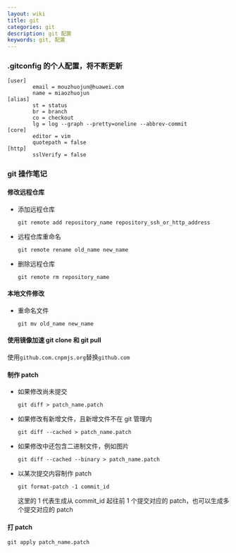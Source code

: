 ```yaml
---
layout: wiki
title: git
categories: git
description: git 配置
keywords: git, 配置
---
```


### .gitconfig 的个人配置，将不断更新

```shell
[user]
        email = mouzhuojun@huawei.com
        name = miaozhuojun
[alias]
        st = status
        br = branch
        co = checkout
        lg = log --graph --pretty=oneline --abbrev-commit
[core]
        editor = vim
        quotepath = false
[http]
        sslVerify = false
```

### git 操作笔记

#### 修改远程仓库

- 添加远程仓库

  `git remote add repository_name repository_ssh_or_http_address`

- 远程仓库重命名

  `git remote rename old_name new_name`

- 删除远程仓库

  `git remote rm repository_name`

#### 本地文件修改

- 重命名文件

  `git mv old_name new_name`

#### 使用镜像加速 git clone 和 git pull

使用`github.com.cnpmjs.org`替换`github.com`

#### 制作 patch

- 如果修改尚未提交

  ```shell
  git diff > patch_name.patch
  ```

- 如果修改有新增文件，且新增文件不在 git 管理内

  ```shell
  git diff --cached > patch_name.patch
  ```

- 如果修改中还包含二进制文件，例如图片

  ```shell
  git diff --cached --binary > patch_name.patch
  ```

- 以某次提交内容制作 patch

  ```shell
  git format-patch -1 commit_id
  ```

  这里的 1 代表生成从 commit_id 起往前 1 个提交对应的 patch，也可以生成多个提交对应的 patch

#### 打 patch

  ```shell
  git apply patch_name.patch
  ```

